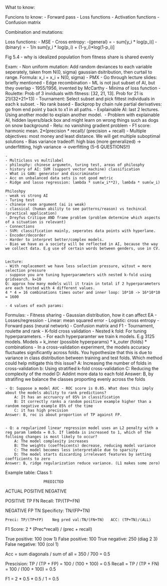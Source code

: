 What to know:

Funcions to know:
	- Forward pass
	- Loss functions
	- Activation functions
	- Confusion matrix

Combination and mutations:


Loss functions:
    - MSE
    - Cross entropy:
        -(general) = - sum[y_i * log(p_i)]
        - (binary) = - 1/n sum[y_i * log(p_i) + (1-y_i)*log(1-p_i)]



Fig 5.4 - why is idealized population from fitness share is shared evenly


Exam:
	- Non uniform mutation: Add random deviances to each variable seperately, taken from N(0, sigma) gaussian dsitribution, then curtail to range. Formula: x_i = x_i + N(0, sigma)
	- PMX
	- Go through lecture slides: briefly mentioned
	- Edge recombination
    - ML is not jsut subset of AI, but they overlap
    - 1955/1956, invented by McCarthy
    - Minima of loss function
    - Roulette: Prob of 3 inviduals with fitness: [32, 21, 13]. Prob for 21 is 21/(32+21+13)
    - Tournament: Select subset and pick fittest individuals in each k subset.
    - No rank based
    - Backprop by chain rule partial derivatives: go from end point y back to x1 in all paths.
    - Explainable AI: last 2 lectures. Using another model to explain another model. 
    - Problem with explainable AI, hidden layers/black box and might learn on wrong things such as dogs on snow background
    - Relu: no vanishing gradient problem
    - F1 score: harmonic mean. 2*(precision * recall)/ (precision + recall)
    - Multiple objectives: most money and least distance. We will get multiple suboptimal solutions
    - Bias variance tradeoff: high bias (more generalized) -> underfittting, high variance -> overfitting
        (5-6 QUESTIONS!!)


    - 
    - Multiclass vs multilabel
    - philosphy: chinese argumetn, turing test, areas of philosphy
    - history of AI: SVM (support vector machine) classification 
    - What is GAN: generator and discriminator
    - Acc on unbalanced data sets is not good metric
    - Ridge and lasso regression: lambda * sum(w_i**2), lambda * sum(w_i)

    Philoshpy
    - weak vs strong AI
    - Turing test
    - chinese room argument (ai is weak)
    - classical (human ability to see patterns/reason) vs techincal (practical application)
    - Dreyfus Critique AND frame problem (problem determine which aspects of a situation is relevant)
    - Connections
    - SVM: classification mainly, seperates data points with hyperlane.
    - Encoder/decorder
    - Harder to interpret better/complex models.
    - Bias we have as a society will be reflected in AI, because the way we collect data. E.g use of certain words between genders, use in CV.
    

    Lecture:
    - With replacement we have less selection pressure, witout = more selection pressure
    - suppose you are tuning hyperparameters with nested k-fold using gridsearch. k=10
    Q: approx how many models will it train in total if 2 hyperparameters are each tested with 4 different values.
    4 * 4 = 16 combinations times outer and inner loop: 10*10 -> 16*10*10 = 1600

    - 4 values of each params: 

Formulas:
    - Fitness sharing
    - Gaussian distribution, how it can affect EA
    - Losses/regression
        - Linear: mean squared error
        - Logistic: cross entropy
    - Forward pass (neural network)
    - Confusion matrix and F1
    - Tournament, roulette and rank
    - K-fold cross validation
        - Nested k fold: For tuning hyperparameters.
            - For each hyperparamter we train k models. E.g 3125 models. Models = k_inner (possible hyperparams) * k_outer (folds) * combinations
    - In a cross-validation experiment, the models accuracy fluctuates significantly across folds. You hypothesize that this is due to variance in class distribution between training and test folds. Which method could help mitigate this this issue?
        A: Increasing the number of folds in cross-validation
        b: Using stratified k-fold cross-validation
        C: Reducing the complexity of the model
        D: Addint more data to each fold 
    Answer: B, by stratifing we balance the classes proporting evenly across the folds

    - Q: Suppose a model AUC - ROC score is 0.85. What does this imply about the models ability to rank predictions?
        A: It has an accruarcy of 85% in classification
        B: It correctly ranks a random positive example higher than a random negative example 85% of the time
        C: it has high precision
    Answer: B, roc is about proportion of TP against FP.


    - Q: a regularized linear regression model uses an L2 penalty with a reg param lambda = 0.5. If lambda is increased to 1, which of the folloing changes is most likely to occur?
        A: The model complexity increases
        B: The weights (coeffeicents) decrease, reducing model variance
        C: The model becomes less interpretable due to sparsity
        D: The model starts discarding irrelevant features by setting coefficients to zero
    Answer: B, ridge regularization reduce variance. (L1 makes some zero)



Example table:
Class 1:


                     PREDICTED

ACTUAL      POSITIVE            NEGATIVE    

POSITIVE    TP                   FN          Recall: TP/(TP+FN)

NEGATIVE    FP                   TN          Specificty: TN/(FP+TN)

    Preci: TP/(TP+FP)    Neg pred val:TN/(FN+TN)   ACC: (TP+TN)/(ALL)

F1 Score: 2 * (Prec*recall) / (prec + recall)



True positive: 100  (row 1)
False positive:  100
True negative: 250 (diag 2 3)
False negative: 100 (col 1)

Acc = sum diagonals / sum of all = 350 / 700 = 0.5 

Prescision: TP / (TP + FP) = 100 / (100 + 100) = 0.5
Recall = TP / (TP + FN) = 100 / (100 + 100) = 0.5

F1 = 2 * 0.5 * 0.5 / 1 = 0.5


